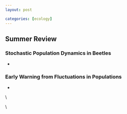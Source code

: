 ```yaml
---
layout: post

categories: [ecology]
---
```






 





Summer Review
-------------

### Stochastic Population Dynamics in Beetles

-   

### Early Warning from Fluctuations in Populations

-   

\

\

